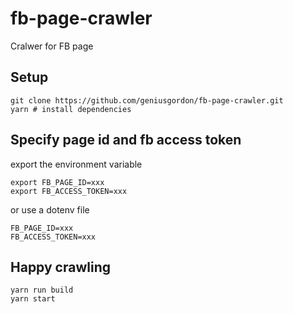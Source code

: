 # fb-page-crawler

Cralwer for FB page

## Setup

```shell
git clone https://github.com/geniusgordon/fb-page-crawler.git
yarn # install dependencies
```

## Specify page id and fb access token

export the environment variable

```
export FB_PAGE_ID=xxx
export FB_ACCESS_TOKEN=xxx
```

or use a dotenv file

```
FB_PAGE_ID=xxx
FB_ACCESS_TOKEN=xxx
```

## Happy crawling

```
yarn run build
yarn start
```

